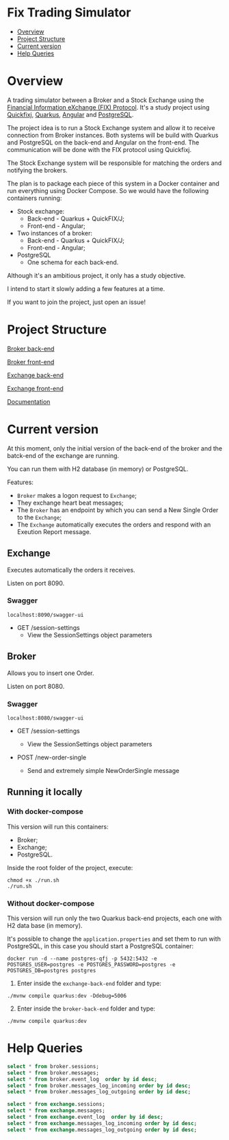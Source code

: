 # Fix Trading Simulator

- [Overview](#overview)
- [Project Structure](#project-structure)
- [Current version](#current-version)
- [Help Queries](#help-queries)


# Overview

A trading simulator between a Broker and a Stock Exchange using the [Financial Information eXchange (FIX) Protocol](https://www.fixtrading.org/). It's a study project using [Quickfixj](https://www.quickfixj.org/), [Quarkus](https://quarkus.io/), [Angular](https://angular.io/) and [PostgreSQL](https://www.postgresql.org/).

The project idea is to run a Stock Exchange system and allow it to receive connection from Broker instances. Both systems will be build with Quarkus and PostgreSQL on the back-end and Angular on the front-end. The communication will be done with the FIX protocol using Quickfixj.

The Stock Exchange system will be responsible for matching the orders and notifying the brokers. 

The plan is to package each piece of this system in a Docker container and run everything using Docker Compose. So we would have the following containers running:
- Stock exchange:
  - Back-end - Quarkus + QuickFIX/J;
  - Front-end - Angular;
- Two instances of a broker:
  - Back-end - Quarkus + QuickFIX/J;
  - Front-end - Angular;
- PostgreSQL
  - One schema for each back-end.

Although it's an ambitious project, it only has a study objective.

I intend to start it slowly adding a few features at a time.

If you want to join the project, just open an issue!


# Project Structure

[Broker back-end](./broker-back-end/README.md)

[Broker front-end](./broker-front-end/README.md)

[Exchange back-end](./exchange-back-end/README.md)

[Exchange front-end](./exchange-front-end/README.md)

[Documentation](./documentation/README.md)


# Current version

At this moment, only the initial version of the back-end of the broker and the batck-end of the exchange are running. 

You can run them with H2 database (in memory) or PostgreSQL. 

Features:
- `Broker` makes a logon request to `Exchange`;
- They exchange heart beat messages;
- The `Broker` has an endpoint by which you can send a New Single Order to the `Exchange`;
- The `Exchange` automatically executes the orders and respond with an Exeution Report message.

## Exchange

Executes automatically the orders it receives.

Listen on port 8090.

### Swagger

```
localhost:8090/swagger-ui
```
- GET /session-settings
  - View the SessionSettings object parameters


## Broker

Allows you to insert one Order.

Listen on port 8080.

### Swagger

```
localhost:8080/swagger-ui
```
- GET /session-settings
  - View the SessionSettings object parameters

- POST /new-order-single
  - Send and extremely simple NewOrderSingle message


## Running it locally

### With docker-compose

This version will run this containers:
- Broker;
- Exchange;
- PostgreSQL.

Inside the root folder of the project, execute:
```
chmod +x ./run.sh
./run.sh
```

### Without docker-compose

This version will run only the two Quarkus back-end projects, each one with H2 data base (in memory).

It's possible to change the `application.properties` and set them to run with PostgreSQL, in this case you should start a PostgreSQL container:
```
docker run -d --name postgres-qfj -p 5432:5432 -e POSTGRES_USER=postgres -e POSTGRES_PASSWORD=postgres -e POSTGRES_DB=postgres postgres
```


1. Enter inside the `exchange-back-end` folder and type:
```
./mvnw compile quarkus:dev -Ddebug=5006
```

2. Enter inside the `broker-back-end` folder and type:
```
./mvnw compile quarkus:dev
```


# Help Queries


```sql
select * from broker.sessions;
select * from broker.messages;
select * from broker.event_log  order by id desc;
select * from broker.messages_log_incoming order by id desc;
select * from broker.messages_log_outgoing order by id desc;

select * from exchange.sessions;
select * from exchange.messages;
select * from exchange.event_log  order by id desc;
select * from exchange.messages_log_incoming order by id desc;
select * from exchange.messages_log_outgoing order by id desc;
```

